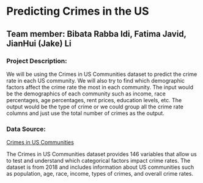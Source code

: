 # Predicting Crimes in the US
## Team member: Bibata Rabba Idi, Fatima Javid, JianHui (Jake) Li

### Project Description:
We will be using the Crimes in US Communities dataset to predict the crime rate in each US community. We will also try to find which demographic factors affect the crime rate the most in each community. The input would be the demographics of each community such as income, race percentages, age percentages, rent prices, education levels, etc. The output would be the type of crime or we could group all the crime rate columns and just use the total number of crimes as the output.

### Data Source:
[Crimes in US Communities](https://www.kaggle.com/datasets/michaelbryantds/crimedata)

The Crimes in US Communities dataset provides 146 variables that allow us to test and understand which categorical factors impact crime rates. The dataset is from 2018 and includes information about US communities such as population, age, race, income, types of crimes, and overall crime rates. 
